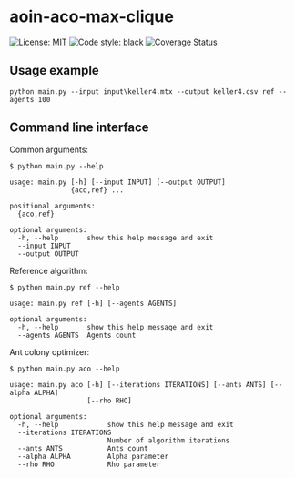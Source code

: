 # aoin-aco-max-clique
<a href="https://github.com/psf/black/blob/main/LICENSE"><img alt="License: MIT" src="https://black.readthedocs.io/en/stable/_static/license.svg"></a>
[![Code style: black](https://img.shields.io/badge/code%20style-black-000000.svg)](https://github.com/psf/black)
[![Coverage Status](https://coveralls.io/repos/github/irezwi/aoin-aco-max-clique/badge.svg?branch=master)](https://coveralls.io/github/irezwi/aoin-aco-max-clique?branch=master)
## Usage example

```
python main.py --input input\keller4.mtx --output keller4.csv ref --agents 100
```

## Command line interface
Common arguments:
```shell
$ python main.py --help

usage: main.py [-h] [--input INPUT] [--output OUTPUT]
               {aco,ref} ...

positional arguments:
  {aco,ref}

optional arguments:
  -h, --help       show this help message and exit
  --input INPUT
  --output OUTPUT
```
Reference algorithm:
```shell
$ python main.py ref --help

usage: main.py ref [-h] [--agents AGENTS]

optional arguments:
  -h, --help       show this help message and exit
  --agents AGENTS  Agents count
```

Ant colony optimizer:
```shell
$ python main.py aco --help

usage: main.py aco [-h] [--iterations ITERATIONS] [--ants ANTS] [--alpha ALPHA]
                   [--rho RHO]

optional arguments:
  -h, --help            show this help message and exit
  --iterations ITERATIONS
                        Number of algorithm iterations
  --ants ANTS           Ants count
  --alpha ALPHA         Alpha parameter
  --rho RHO             Rho parameter
```